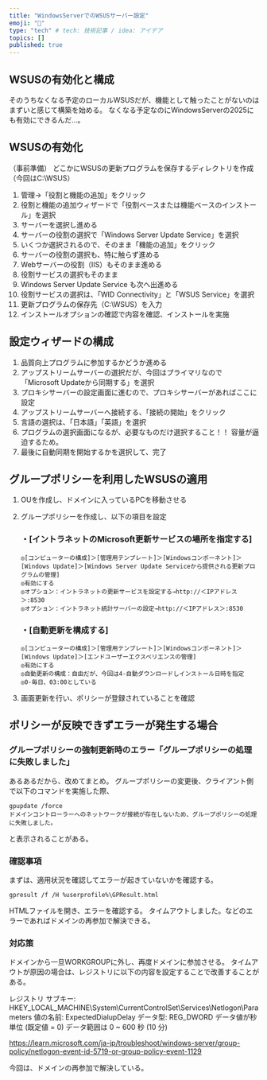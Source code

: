 ```yaml
---
title: "WindowsServerでのWSUSサーバー設定"
emoji: "🎉"
type: "tech" # tech: 技術記事 / idea: アイデア
topics: []
published: true
---
```

## WSUSの有効化と構成
そのうちなくなる予定のローカルWSUSだが、機能として触ったことがないのはまずいと感じて構築を始める。
なくなる予定なのにWindowsServerの2025にも有効にできるんだ…。

## WSUSの有効化
（事前準備）
どこかにWSUSの更新プログラムを保存するディレクトリを作成（今回はC:\WSUS）

1. 管理→「役割と機能の追加」をクリック
2. 役割と機能の追加ウィザードで「役割ベースまたは機能ベースのインストール」を選択
3. サーバーを選択し進める
4. サーバーの役割の選択で「Windows Server Update Service」を選択
5. いくつか選択されるので、そのまま「機能の追加」をクリック
6. サーバーの役割の選択も、特に触らず進める
7. Webサーバーの役割（IIS）もそのまま進める
8. 役割サービスの選択もそのまま
9. Windows Server Update Service も次へ出進める
10. 役割サービスの選択は、「WID Connectivity」と「WSUS Service」を選択
11. 更新プログラムの保存先（C:\WSUS）を入力
12. インストールオプションの確認で内容を確認、インストールを実施

## 設定ウィザードの構成
1. 品質向上プログラムに参加するかどうか進める
2. アップストリームサーバーの選択だが、今回はプライマリなので「Microsoft Updateから同期する」を選択
3. プロキシサーバーの設定画面に進むので、プロキシサーバーがあればここに設定
4. アップストリームサーバーへ接続する、「接続の開始」をクリック
5. 言語の選択は、「日本語」「英語」を選択
6. プログラムの選択画面になるが、必要なものだけ選択すること！！ 容量が逼迫するため。
7. 最後に自動同期を開始するかを選択して、完了

## グループポリシーを利用したWSUSの適用
1. OUを作成し、ドメインに入っているPCを移動させる
2. グループポリシーを作成し、以下の項目を設定

    ### ・[イントラネットのMicrosoft更新サービスの場所を指定する]
       ◎[コンピューターの構成]＞[管理用テンプレート]＞[Windowsコンポーネント]＞[Windows Update]＞[Windows Server Update Serviceから提供される更新プログラムの管理]
       ◎有効にする
       ◎オプション：イントラネットの更新サービスを設定する→http://＜IPアドレス＞:8530
       ◎オプション：イントラネット統計サーバーの設定→http://＜IPアドレス＞:8530

   ### ・[自動更新を構成する]
       ◎[コンピューターの構成]＞[管理用テンプレート]＞[Windowsコンポーネント]＞[Windows Update]＞[エンドユーザーエクスペリエンスの管理]
       ◎有効にする
       ◎自動更新の構成：自由だが、今回は4-自動ダウンロードしインストール日時を指定
       ◎0-毎日、03:00としている
3. 画面更新を行い、ポリシーが登録されていることを確認


## ポリシーが反映できずエラーが発生する場合
### グループポリシーの強制更新時のエラー「グループポリシーの処理に失敗しました」
あるあるだから、改めてまとめ。
グループポリシーの変更後、クライアント側で以下のコマンドを実施した際、

    gpupdate /force
    ドメインコントローラーへのネットワークが接続が存在しないため、グループポリシーの処理に失敗しました。

と表示されることがある。

### 確認事項
まずは、適用状況を確認してエラーが起きていないかを確認する。

    gpresult /f /H %userprofile%\GPResult.html

HTMLファイルを開き、エラーを確認する。
タイムアウトしました。などのエラーであればドメインの再参加で解決できる。

### 対応策
ドメインから一旦WORKGROUPに外し、再度ドメインに参加させる。
タイムアウトが原因の場合は、レジストリに以下の内容を設定することで改善することがある。

レジストリ サブキー: HKEY_LOCAL_MACHINE\System\CurrentControlSet\Services\Netlogon\Parameters
値の名前: ExpectedDialupDelay
データ型: REG_DWORD
データ値が秒単位 (既定値 = 0)
データ範囲は 0 ~ 600 秒 (10 分) 

https://learn.microsoft.com/ja-jp/troubleshoot/windows-server/group-policy/netlogon-event-id-5719-or-group-policy-event-1129

今回は、ドメインの再参加で解決している。
